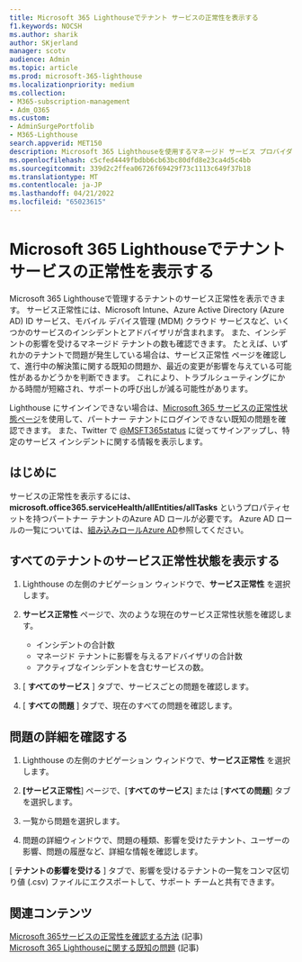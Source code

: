 ```yaml
---
title: Microsoft 365 Lighthouseでテナント サービスの正常性を表示する
f1.keywords: NOCSH
ms.author: sharik
author: SKjerland
manager: scotv
audience: Admin
ms.topic: article
ms.prod: microsoft-365-lighthouse
ms.localizationpriority: medium
ms.collection:
- M365-subscription-management
- Adm_O365
ms.custom:
- AdminSurgePortfolib
- M365-Lighthouse
search.appverid: MET150
description: Microsoft 365 Lighthouseを使用するマネージド サービス プロバイダー (MSP) の場合は、テナント サービスの正常性を表示する方法について説明します。
ms.openlocfilehash: c5cfed4449fbdbb6cb63bc80dfd8e23ca4d5c4bb
ms.sourcegitcommit: 339d2c2ffea06726f69429f73c1113c649f37b18
ms.translationtype: MT
ms.contentlocale: ja-JP
ms.lasthandoff: 04/21/2022
ms.locfileid: "65023615"
---
```

# <a name="view-tenant-service-health-in-microsoft-365-lighthouse"></a>Microsoft 365 Lighthouseでテナント サービスの正常性を表示する

Microsoft 365 Lighthouseで管理するテナントのサービス正常性を表示できます。 サービス正常性には、Microsoft Intune、Azure Active Directory (Azure AD) ID サービス、モバイル デバイス管理 (MDM) クラウド サービスなど、いくつかのサービスのインシデントとアドバイザリが含まれます。 また、インシデントの影響を受けるマネージド テナントの数も確認できます。 たとえば、いずれかのテナントで問題が発生している場合は、サービス正常性 ページを確認して、進行中の解決策に関する既知の問題か、最近の変更が影響を与えている可能性があるかどうかを判断できます。 これにより、トラブルシューティングにかかる時間が短縮され、サポートの呼び出しが減る可能性があります。

Lighthouse にサインインできない場合は、[Microsoft 365 サービスの正常性状態ページ](https://status.office365.com/)を使用して、パートナー テナントにログインできない既知の問題を確認できます。 また、Twitter で [@MSFT365status](https://twitter.com/MSFT365Status) に従ってサインアップし、特定のサービス インシデントに関する情報を表示します。

## <a name="before-you-begin"></a>はじめに

サービスの正常性を表示するには、**microsoft.office365.serviceHealth/allEntities/allTasks** というプロパティセットを持つパートナー テナントのAzure AD ロールが必要です。 Azure AD ロールの一覧については、[組み込みロールAzure AD](/azure/active-directory/roles/permissions-reference)参照してください。

## <a name="view-service-health-status-for-all-tenants"></a>すべてのテナントのサービス正常性状態を表示する

1. Lighthouse の左側のナビゲーション ウィンドウで、**サービス正常性** を選択します。

2. **サービス正常性** ページで、次のような現在のサービス正常性状態を確認します。

   - インシデントの合計数
   - マネージド テナントに影響を与えるアドバイザリの合計数
   - アクティブなインシデントを含むサービスの数。

3. [ **すべてのサービス** ] タブで、サービスごとの問題を確認します。

4. [ **すべての問題** ] タブで、現在のすべての問題を確認します。

## <a name="review-issue-details"></a>問題の詳細を確認する

1. Lighthouse の左側のナビゲーション ウィンドウで、**サービス正常性** を選択します。

2. **[サービス正常性**] ページで、[**すべてのサービス**] または [**すべての問題**] タブを選択します。

3. 一覧から問題を選択します。

4. 問題の詳細ウィンドウで、問題の種類、影響を受けたテナント、ユーザーの影響、問題の履歴など、詳細な情報を確認します。

[ **テナントの影響を受ける** ] タブで、影響を受けるテナントの一覧をコンマ区切り値 (.csv) ファイルにエクスポートして、サポート チームと共有できます。

## <a name="related-content"></a>関連コンテンツ

[Microsoft 365サービスの正常性を確認する方法](/microsoft-365/enterprise/view-service-health) (記事)\
[Microsoft 365 Lighthouseに関する既知の問題](m365-lighthouse-known-issues.md) (記事)
